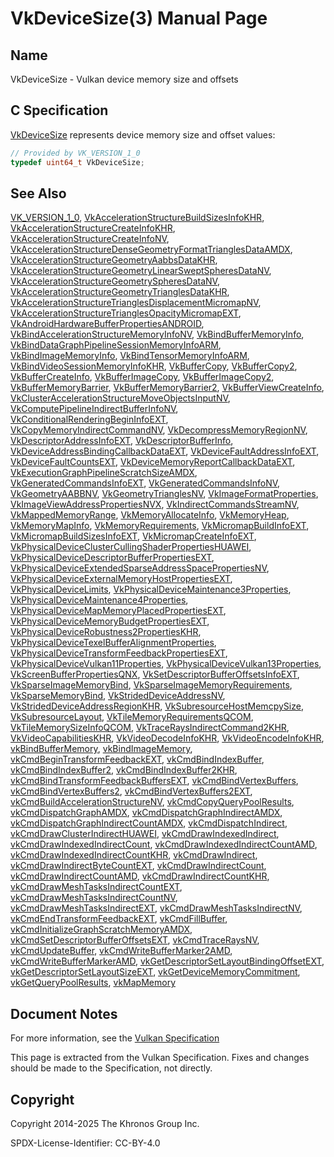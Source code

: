 # VkDeviceSize(3) Manual Page

## Name

VkDeviceSize - Vulkan device memory size and offsets



## [](#_c_specification)C Specification

[VkDeviceSize](https://registry.khronos.org/vulkan/specs/latest/man/html/VkDeviceSize.html) represents device memory size and offset values:

```c++
// Provided by VK_VERSION_1_0
typedef uint64_t VkDeviceSize;
```

## [](#_see_also)See Also

[VK\_VERSION\_1\_0](https://registry.khronos.org/vulkan/specs/latest/man/html/VK_VERSION_1_0.html), [VkAccelerationStructureBuildSizesInfoKHR](https://registry.khronos.org/vulkan/specs/latest/man/html/VkAccelerationStructureBuildSizesInfoKHR.html), [VkAccelerationStructureCreateInfoKHR](https://registry.khronos.org/vulkan/specs/latest/man/html/VkAccelerationStructureCreateInfoKHR.html), [VkAccelerationStructureCreateInfoNV](https://registry.khronos.org/vulkan/specs/latest/man/html/VkAccelerationStructureCreateInfoNV.html), [VkAccelerationStructureDenseGeometryFormatTrianglesDataAMDX](https://registry.khronos.org/vulkan/specs/latest/man/html/VkAccelerationStructureDenseGeometryFormatTrianglesDataAMDX.html), [VkAccelerationStructureGeometryAabbsDataKHR](https://registry.khronos.org/vulkan/specs/latest/man/html/VkAccelerationStructureGeometryAabbsDataKHR.html), [VkAccelerationStructureGeometryLinearSweptSpheresDataNV](https://registry.khronos.org/vulkan/specs/latest/man/html/VkAccelerationStructureGeometryLinearSweptSpheresDataNV.html), [VkAccelerationStructureGeometrySpheresDataNV](https://registry.khronos.org/vulkan/specs/latest/man/html/VkAccelerationStructureGeometrySpheresDataNV.html), [VkAccelerationStructureGeometryTrianglesDataKHR](https://registry.khronos.org/vulkan/specs/latest/man/html/VkAccelerationStructureGeometryTrianglesDataKHR.html), [VkAccelerationStructureTrianglesDisplacementMicromapNV](https://registry.khronos.org/vulkan/specs/latest/man/html/VkAccelerationStructureTrianglesDisplacementMicromapNV.html), [VkAccelerationStructureTrianglesOpacityMicromapEXT](https://registry.khronos.org/vulkan/specs/latest/man/html/VkAccelerationStructureTrianglesOpacityMicromapEXT.html), [VkAndroidHardwareBufferPropertiesANDROID](https://registry.khronos.org/vulkan/specs/latest/man/html/VkAndroidHardwareBufferPropertiesANDROID.html), [VkBindAccelerationStructureMemoryInfoNV](https://registry.khronos.org/vulkan/specs/latest/man/html/VkBindAccelerationStructureMemoryInfoNV.html), [VkBindBufferMemoryInfo](https://registry.khronos.org/vulkan/specs/latest/man/html/VkBindBufferMemoryInfo.html), [VkBindDataGraphPipelineSessionMemoryInfoARM](https://registry.khronos.org/vulkan/specs/latest/man/html/VkBindDataGraphPipelineSessionMemoryInfoARM.html), [VkBindImageMemoryInfo](https://registry.khronos.org/vulkan/specs/latest/man/html/VkBindImageMemoryInfo.html), [VkBindTensorMemoryInfoARM](https://registry.khronos.org/vulkan/specs/latest/man/html/VkBindTensorMemoryInfoARM.html), [VkBindVideoSessionMemoryInfoKHR](https://registry.khronos.org/vulkan/specs/latest/man/html/VkBindVideoSessionMemoryInfoKHR.html), [VkBufferCopy](https://registry.khronos.org/vulkan/specs/latest/man/html/VkBufferCopy.html), [VkBufferCopy2](https://registry.khronos.org/vulkan/specs/latest/man/html/VkBufferCopy2.html), [VkBufferCreateInfo](https://registry.khronos.org/vulkan/specs/latest/man/html/VkBufferCreateInfo.html), [VkBufferImageCopy](https://registry.khronos.org/vulkan/specs/latest/man/html/VkBufferImageCopy.html), [VkBufferImageCopy2](https://registry.khronos.org/vulkan/specs/latest/man/html/VkBufferImageCopy2.html), [VkBufferMemoryBarrier](https://registry.khronos.org/vulkan/specs/latest/man/html/VkBufferMemoryBarrier.html), [VkBufferMemoryBarrier2](https://registry.khronos.org/vulkan/specs/latest/man/html/VkBufferMemoryBarrier2.html), [VkBufferViewCreateInfo](https://registry.khronos.org/vulkan/specs/latest/man/html/VkBufferViewCreateInfo.html), [VkClusterAccelerationStructureMoveObjectsInputNV](https://registry.khronos.org/vulkan/specs/latest/man/html/VkClusterAccelerationStructureMoveObjectsInputNV.html), [VkComputePipelineIndirectBufferInfoNV](https://registry.khronos.org/vulkan/specs/latest/man/html/VkComputePipelineIndirectBufferInfoNV.html), [VkConditionalRenderingBeginInfoEXT](https://registry.khronos.org/vulkan/specs/latest/man/html/VkConditionalRenderingBeginInfoEXT.html), [VkCopyMemoryIndirectCommandNV](https://registry.khronos.org/vulkan/specs/latest/man/html/VkCopyMemoryIndirectCommandNV.html), [VkDecompressMemoryRegionNV](https://registry.khronos.org/vulkan/specs/latest/man/html/VkDecompressMemoryRegionNV.html), [VkDescriptorAddressInfoEXT](https://registry.khronos.org/vulkan/specs/latest/man/html/VkDescriptorAddressInfoEXT.html), [VkDescriptorBufferInfo](https://registry.khronos.org/vulkan/specs/latest/man/html/VkDescriptorBufferInfo.html), [VkDeviceAddressBindingCallbackDataEXT](https://registry.khronos.org/vulkan/specs/latest/man/html/VkDeviceAddressBindingCallbackDataEXT.html), [VkDeviceFaultAddressInfoEXT](https://registry.khronos.org/vulkan/specs/latest/man/html/VkDeviceFaultAddressInfoEXT.html), [VkDeviceFaultCountsEXT](https://registry.khronos.org/vulkan/specs/latest/man/html/VkDeviceFaultCountsEXT.html), [VkDeviceMemoryReportCallbackDataEXT](https://registry.khronos.org/vulkan/specs/latest/man/html/VkDeviceMemoryReportCallbackDataEXT.html), [VkExecutionGraphPipelineScratchSizeAMDX](https://registry.khronos.org/vulkan/specs/latest/man/html/VkExecutionGraphPipelineScratchSizeAMDX.html), [VkGeneratedCommandsInfoEXT](https://registry.khronos.org/vulkan/specs/latest/man/html/VkGeneratedCommandsInfoEXT.html), [VkGeneratedCommandsInfoNV](https://registry.khronos.org/vulkan/specs/latest/man/html/VkGeneratedCommandsInfoNV.html), [VkGeometryAABBNV](https://registry.khronos.org/vulkan/specs/latest/man/html/VkGeometryAABBNV.html), [VkGeometryTrianglesNV](https://registry.khronos.org/vulkan/specs/latest/man/html/VkGeometryTrianglesNV.html), [VkImageFormatProperties](https://registry.khronos.org/vulkan/specs/latest/man/html/VkImageFormatProperties.html), [VkImageViewAddressPropertiesNVX](https://registry.khronos.org/vulkan/specs/latest/man/html/VkImageViewAddressPropertiesNVX.html), [VkIndirectCommandsStreamNV](https://registry.khronos.org/vulkan/specs/latest/man/html/VkIndirectCommandsStreamNV.html), [VkMappedMemoryRange](https://registry.khronos.org/vulkan/specs/latest/man/html/VkMappedMemoryRange.html), [VkMemoryAllocateInfo](https://registry.khronos.org/vulkan/specs/latest/man/html/VkMemoryAllocateInfo.html), [VkMemoryHeap](https://registry.khronos.org/vulkan/specs/latest/man/html/VkMemoryHeap.html), [VkMemoryMapInfo](https://registry.khronos.org/vulkan/specs/latest/man/html/VkMemoryMapInfo.html), [VkMemoryRequirements](https://registry.khronos.org/vulkan/specs/latest/man/html/VkMemoryRequirements.html), [VkMicromapBuildInfoEXT](https://registry.khronos.org/vulkan/specs/latest/man/html/VkMicromapBuildInfoEXT.html), [VkMicromapBuildSizesInfoEXT](https://registry.khronos.org/vulkan/specs/latest/man/html/VkMicromapBuildSizesInfoEXT.html), [VkMicromapCreateInfoEXT](https://registry.khronos.org/vulkan/specs/latest/man/html/VkMicromapCreateInfoEXT.html), [VkPhysicalDeviceClusterCullingShaderPropertiesHUAWEI](https://registry.khronos.org/vulkan/specs/latest/man/html/VkPhysicalDeviceClusterCullingShaderPropertiesHUAWEI.html), [VkPhysicalDeviceDescriptorBufferPropertiesEXT](https://registry.khronos.org/vulkan/specs/latest/man/html/VkPhysicalDeviceDescriptorBufferPropertiesEXT.html), [VkPhysicalDeviceExtendedSparseAddressSpacePropertiesNV](https://registry.khronos.org/vulkan/specs/latest/man/html/VkPhysicalDeviceExtendedSparseAddressSpacePropertiesNV.html), [VkPhysicalDeviceExternalMemoryHostPropertiesEXT](https://registry.khronos.org/vulkan/specs/latest/man/html/VkPhysicalDeviceExternalMemoryHostPropertiesEXT.html), [VkPhysicalDeviceLimits](https://registry.khronos.org/vulkan/specs/latest/man/html/VkPhysicalDeviceLimits.html), [VkPhysicalDeviceMaintenance3Properties](https://registry.khronos.org/vulkan/specs/latest/man/html/VkPhysicalDeviceMaintenance3Properties.html), [VkPhysicalDeviceMaintenance4Properties](https://registry.khronos.org/vulkan/specs/latest/man/html/VkPhysicalDeviceMaintenance4Properties.html), [VkPhysicalDeviceMapMemoryPlacedPropertiesEXT](https://registry.khronos.org/vulkan/specs/latest/man/html/VkPhysicalDeviceMapMemoryPlacedPropertiesEXT.html), [VkPhysicalDeviceMemoryBudgetPropertiesEXT](https://registry.khronos.org/vulkan/specs/latest/man/html/VkPhysicalDeviceMemoryBudgetPropertiesEXT.html), [VkPhysicalDeviceRobustness2PropertiesKHR](https://registry.khronos.org/vulkan/specs/latest/man/html/VkPhysicalDeviceRobustness2PropertiesKHR.html), [VkPhysicalDeviceTexelBufferAlignmentProperties](https://registry.khronos.org/vulkan/specs/latest/man/html/VkPhysicalDeviceTexelBufferAlignmentProperties.html), [VkPhysicalDeviceTransformFeedbackPropertiesEXT](https://registry.khronos.org/vulkan/specs/latest/man/html/VkPhysicalDeviceTransformFeedbackPropertiesEXT.html), [VkPhysicalDeviceVulkan11Properties](https://registry.khronos.org/vulkan/specs/latest/man/html/VkPhysicalDeviceVulkan11Properties.html), [VkPhysicalDeviceVulkan13Properties](https://registry.khronos.org/vulkan/specs/latest/man/html/VkPhysicalDeviceVulkan13Properties.html), [VkScreenBufferPropertiesQNX](https://registry.khronos.org/vulkan/specs/latest/man/html/VkScreenBufferPropertiesQNX.html), [VkSetDescriptorBufferOffsetsInfoEXT](https://registry.khronos.org/vulkan/specs/latest/man/html/VkSetDescriptorBufferOffsetsInfoEXT.html), [VkSparseImageMemoryBind](https://registry.khronos.org/vulkan/specs/latest/man/html/VkSparseImageMemoryBind.html), [VkSparseImageMemoryRequirements](https://registry.khronos.org/vulkan/specs/latest/man/html/VkSparseImageMemoryRequirements.html), [VkSparseMemoryBind](https://registry.khronos.org/vulkan/specs/latest/man/html/VkSparseMemoryBind.html), [VkStridedDeviceAddressNV](https://registry.khronos.org/vulkan/specs/latest/man/html/VkStridedDeviceAddressNV.html), [VkStridedDeviceAddressRegionKHR](https://registry.khronos.org/vulkan/specs/latest/man/html/VkStridedDeviceAddressRegionKHR.html), [VkSubresourceHostMemcpySize](https://registry.khronos.org/vulkan/specs/latest/man/html/VkSubresourceHostMemcpySize.html), [VkSubresourceLayout](https://registry.khronos.org/vulkan/specs/latest/man/html/VkSubresourceLayout.html), [VkTileMemoryRequirementsQCOM](https://registry.khronos.org/vulkan/specs/latest/man/html/VkTileMemoryRequirementsQCOM.html), [VkTileMemorySizeInfoQCOM](https://registry.khronos.org/vulkan/specs/latest/man/html/VkTileMemorySizeInfoQCOM.html), [VkTraceRaysIndirectCommand2KHR](https://registry.khronos.org/vulkan/specs/latest/man/html/VkTraceRaysIndirectCommand2KHR.html), [VkVideoCapabilitiesKHR](https://registry.khronos.org/vulkan/specs/latest/man/html/VkVideoCapabilitiesKHR.html), [VkVideoDecodeInfoKHR](https://registry.khronos.org/vulkan/specs/latest/man/html/VkVideoDecodeInfoKHR.html), [VkVideoEncodeInfoKHR](https://registry.khronos.org/vulkan/specs/latest/man/html/VkVideoEncodeInfoKHR.html), [vkBindBufferMemory](https://registry.khronos.org/vulkan/specs/latest/man/html/vkBindBufferMemory.html), [vkBindImageMemory](https://registry.khronos.org/vulkan/specs/latest/man/html/vkBindImageMemory.html), [vkCmdBeginTransformFeedbackEXT](https://registry.khronos.org/vulkan/specs/latest/man/html/vkCmdBeginTransformFeedbackEXT.html), [vkCmdBindIndexBuffer](https://registry.khronos.org/vulkan/specs/latest/man/html/vkCmdBindIndexBuffer.html), [vkCmdBindIndexBuffer2](https://registry.khronos.org/vulkan/specs/latest/man/html/vkCmdBindIndexBuffer2.html), [vkCmdBindIndexBuffer2KHR](https://registry.khronos.org/vulkan/specs/latest/man/html/vkCmdBindIndexBuffer2KHR.html), [vkCmdBindTransformFeedbackBuffersEXT](https://registry.khronos.org/vulkan/specs/latest/man/html/vkCmdBindTransformFeedbackBuffersEXT.html), [vkCmdBindVertexBuffers](https://registry.khronos.org/vulkan/specs/latest/man/html/vkCmdBindVertexBuffers.html), [vkCmdBindVertexBuffers2](https://registry.khronos.org/vulkan/specs/latest/man/html/vkCmdBindVertexBuffers2.html), [vkCmdBindVertexBuffers2EXT](https://registry.khronos.org/vulkan/specs/latest/man/html/vkCmdBindVertexBuffers2EXT.html), [vkCmdBuildAccelerationStructureNV](https://registry.khronos.org/vulkan/specs/latest/man/html/vkCmdBuildAccelerationStructureNV.html), [vkCmdCopyQueryPoolResults](https://registry.khronos.org/vulkan/specs/latest/man/html/vkCmdCopyQueryPoolResults.html), [vkCmdDispatchGraphAMDX](https://registry.khronos.org/vulkan/specs/latest/man/html/vkCmdDispatchGraphAMDX.html), [vkCmdDispatchGraphIndirectAMDX](https://registry.khronos.org/vulkan/specs/latest/man/html/vkCmdDispatchGraphIndirectAMDX.html), [vkCmdDispatchGraphIndirectCountAMDX](https://registry.khronos.org/vulkan/specs/latest/man/html/vkCmdDispatchGraphIndirectCountAMDX.html), [vkCmdDispatchIndirect](https://registry.khronos.org/vulkan/specs/latest/man/html/vkCmdDispatchIndirect.html), [vkCmdDrawClusterIndirectHUAWEI](https://registry.khronos.org/vulkan/specs/latest/man/html/vkCmdDrawClusterIndirectHUAWEI.html), [vkCmdDrawIndexedIndirect](https://registry.khronos.org/vulkan/specs/latest/man/html/vkCmdDrawIndexedIndirect.html), [vkCmdDrawIndexedIndirectCount](https://registry.khronos.org/vulkan/specs/latest/man/html/vkCmdDrawIndexedIndirectCount.html), [vkCmdDrawIndexedIndirectCountAMD](https://registry.khronos.org/vulkan/specs/latest/man/html/vkCmdDrawIndexedIndirectCountAMD.html), [vkCmdDrawIndexedIndirectCountKHR](https://registry.khronos.org/vulkan/specs/latest/man/html/vkCmdDrawIndexedIndirectCountKHR.html), [vkCmdDrawIndirect](https://registry.khronos.org/vulkan/specs/latest/man/html/vkCmdDrawIndirect.html), [vkCmdDrawIndirectByteCountEXT](https://registry.khronos.org/vulkan/specs/latest/man/html/vkCmdDrawIndirectByteCountEXT.html), [vkCmdDrawIndirectCount](https://registry.khronos.org/vulkan/specs/latest/man/html/vkCmdDrawIndirectCount.html), [vkCmdDrawIndirectCountAMD](https://registry.khronos.org/vulkan/specs/latest/man/html/vkCmdDrawIndirectCountAMD.html), [vkCmdDrawIndirectCountKHR](https://registry.khronos.org/vulkan/specs/latest/man/html/vkCmdDrawIndirectCountKHR.html), [vkCmdDrawMeshTasksIndirectCountEXT](https://registry.khronos.org/vulkan/specs/latest/man/html/vkCmdDrawMeshTasksIndirectCountEXT.html), [vkCmdDrawMeshTasksIndirectCountNV](https://registry.khronos.org/vulkan/specs/latest/man/html/vkCmdDrawMeshTasksIndirectCountNV.html), [vkCmdDrawMeshTasksIndirectEXT](https://registry.khronos.org/vulkan/specs/latest/man/html/vkCmdDrawMeshTasksIndirectEXT.html), [vkCmdDrawMeshTasksIndirectNV](https://registry.khronos.org/vulkan/specs/latest/man/html/vkCmdDrawMeshTasksIndirectNV.html), [vkCmdEndTransformFeedbackEXT](https://registry.khronos.org/vulkan/specs/latest/man/html/vkCmdEndTransformFeedbackEXT.html), [vkCmdFillBuffer](https://registry.khronos.org/vulkan/specs/latest/man/html/vkCmdFillBuffer.html), [vkCmdInitializeGraphScratchMemoryAMDX](https://registry.khronos.org/vulkan/specs/latest/man/html/vkCmdInitializeGraphScratchMemoryAMDX.html), [vkCmdSetDescriptorBufferOffsetsEXT](https://registry.khronos.org/vulkan/specs/latest/man/html/vkCmdSetDescriptorBufferOffsetsEXT.html), [vkCmdTraceRaysNV](https://registry.khronos.org/vulkan/specs/latest/man/html/vkCmdTraceRaysNV.html), [vkCmdUpdateBuffer](https://registry.khronos.org/vulkan/specs/latest/man/html/vkCmdUpdateBuffer.html), [vkCmdWriteBufferMarker2AMD](https://registry.khronos.org/vulkan/specs/latest/man/html/vkCmdWriteBufferMarker2AMD.html), [vkCmdWriteBufferMarkerAMD](https://registry.khronos.org/vulkan/specs/latest/man/html/vkCmdWriteBufferMarkerAMD.html), [vkGetDescriptorSetLayoutBindingOffsetEXT](https://registry.khronos.org/vulkan/specs/latest/man/html/vkGetDescriptorSetLayoutBindingOffsetEXT.html), [vkGetDescriptorSetLayoutSizeEXT](https://registry.khronos.org/vulkan/specs/latest/man/html/vkGetDescriptorSetLayoutSizeEXT.html), [vkGetDeviceMemoryCommitment](https://registry.khronos.org/vulkan/specs/latest/man/html/vkGetDeviceMemoryCommitment.html), [vkGetQueryPoolResults](https://registry.khronos.org/vulkan/specs/latest/man/html/vkGetQueryPoolResults.html), [vkMapMemory](https://registry.khronos.org/vulkan/specs/latest/man/html/vkMapMemory.html)

## [](#_document_notes)Document Notes

For more information, see the [Vulkan Specification](https://registry.khronos.org/vulkan/specs/latest/html/vkspec.html#VkDeviceSize)

This page is extracted from the Vulkan Specification. Fixes and changes should be made to the Specification, not directly.

## [](#_copyright)Copyright

Copyright 2014-2025 The Khronos Group Inc.

SPDX-License-Identifier: CC-BY-4.0